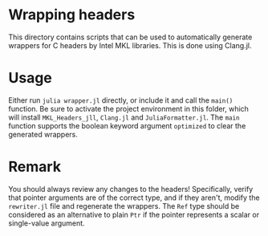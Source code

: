 # Wrapping headers

This directory contains scripts that can be used to automatically generate wrappers for C headers by Intel MKL libraries.
This is done using Clang.jl.

# Usage

Either run `julia wrapper.jl` directly, or include it and call the `main()` function.
Be sure to activate the project environment in this folder, which will install `MKL_Headers_jll`, `Clang.jl` and `JuliaFormatter.jl`.
The `main` function supports the boolean keyword argument `optimized` to clear the generated wrappers.

# Remark

You should always review any changes to the headers!
Specifically, verify that pointer arguments are of the correct type, and if they aren't, modify the `rewriter.jl` file and regenerate the wrappers.
The `Ref` type should be considered as an alternative to plain `Ptr` if the pointer represents a scalar or single-value argument.
